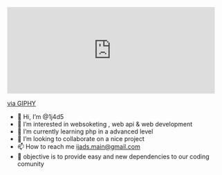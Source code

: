 

<iframe src="https://giphy.com/embed/10zxDv7Hv5RF9C" width="480" height="200" frameBorder="0" class="giphy-embed" allowFullScreen></iframe><p><a href="https://giphy.com/gifs/loop-computer-matrix-10zxDv7Hv5RF9C">via GIPHY</a></p>










- 👋 Hi, I’m @1j4d5
- 👀 I’m interested in websoketing , web api & web development
- 🌱 I’m currently learning php in a advanced level
- 💞️ I’m looking to collaborate on a nice project
- 📫 How to reach me ijads.main@gmail.com
- 🔑 objective is to provide easy and new dependencies to our coding comunity 
